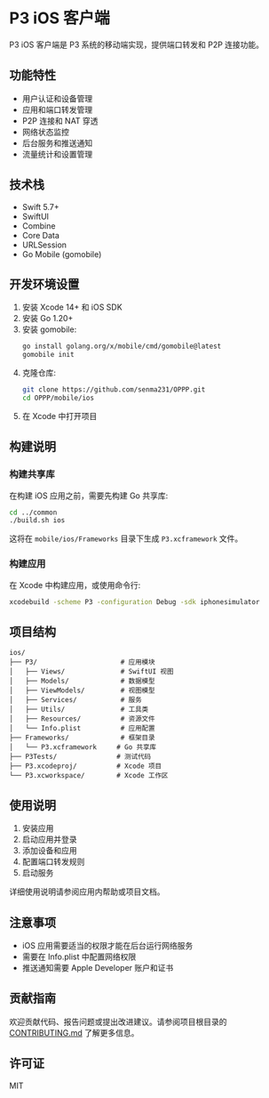 # P3 iOS 客户端

P3 iOS 客户端是 P3 系统的移动端实现，提供端口转发和 P2P 连接功能。

## 功能特性

- 用户认证和设备管理
- 应用和端口转发管理
- P2P 连接和 NAT 穿透
- 网络状态监控
- 后台服务和推送通知
- 流量统计和设置管理

## 技术栈

- Swift 5.7+
- SwiftUI
- Combine
- Core Data
- URLSession
- Go Mobile (gomobile)

## 开发环境设置

1. 安装 Xcode 14+ 和 iOS SDK
2. 安装 Go 1.20+
3. 安装 gomobile:
   ```bash
   go install golang.org/x/mobile/cmd/gomobile@latest
   gomobile init
   ```
4. 克隆仓库:
   ```bash
   git clone https://github.com/senma231/OPPP.git
   cd OPPP/mobile/ios
   ```
5. 在 Xcode 中打开项目

## 构建说明

### 构建共享库

在构建 iOS 应用之前，需要先构建 Go 共享库:

```bash
cd ../common
./build.sh ios
```

这将在 `mobile/ios/Frameworks` 目录下生成 `P3.xcframework` 文件。

### 构建应用

在 Xcode 中构建应用，或使用命令行:

```bash
xcodebuild -scheme P3 -configuration Debug -sdk iphonesimulator
```

## 项目结构

```
ios/
├── P3/                     # 应用模块
│   ├── Views/              # SwiftUI 视图
│   ├── Models/             # 数据模型
│   ├── ViewModels/         # 视图模型
│   ├── Services/           # 服务
│   ├── Utils/              # 工具类
│   ├── Resources/          # 资源文件
│   └── Info.plist          # 应用配置
├── Frameworks/             # 框架目录
│   └── P3.xcframework     # Go 共享库
├── P3Tests/               # 测试代码
├── P3.xcodeproj/          # Xcode 项目
└── P3.xcworkspace/        # Xcode 工作区
```

## 使用说明

1. 安装应用
2. 启动应用并登录
3. 添加设备和应用
4. 配置端口转发规则
5. 启动服务

详细使用说明请参阅应用内帮助或项目文档。

## 注意事项

- iOS 应用需要适当的权限才能在后台运行网络服务
- 需要在 Info.plist 中配置网络权限
- 推送通知需要 Apple Developer 账户和证书

## 贡献指南

欢迎贡献代码、报告问题或提出改进建议。请参阅项目根目录的 [CONTRIBUTING.md](../../CONTRIBUTING.md) 了解更多信息。

## 许可证

MIT
